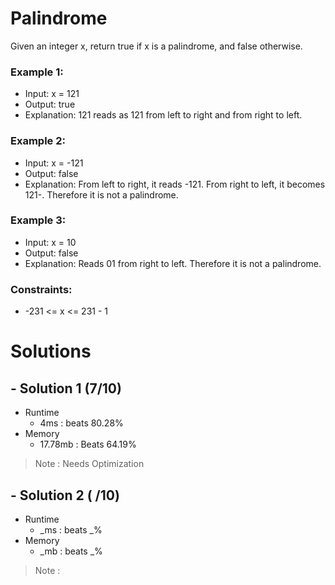 # Palindrome
Given an integer x, return true if x is a palindrome, and false otherwise.

### Example 1:
- Input: x = 121
- Output: true
- Explanation: 121 reads as 121 from left to right and from right to left.

### Example 2:
- Input: x = -121
- Output: false
- Explanation: From left to right, it reads -121. From right to left, it becomes 121-. Therefore it is not a palindrome.

### Example 3:
- Input: x = 10
- Output: false
- Explanation: Reads 01 from right to left. Therefore it is not a palindrome.

### Constraints:
- -231 <= x <= 231 - 1


# Solutions

## - Solution 1 (7/10)
- Runtime
  - 4ms : beats 80.28%
- Memory
  - 17.78mb : Beats 64.19%
> Note : Needs Optimization

## - Solution 2 ( /10)
- Runtime
  - _ms : beats _%
- Memory
  - _mb : beats _%
> Note :
